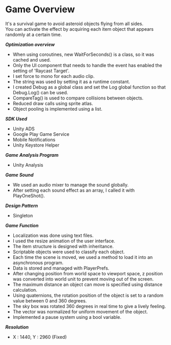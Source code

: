 # Game Overview
It's a survival game to avoid asteroid objects flying from all sides. \
You can activate the effect by acquiring each item object that appears randomly at a certain time.

***Optimization overview***
 - When using coroutines, new WaitForSeconds() is a class, so it was cached and used.
 - Only the UI component that needs to handle the event has enabled the setting of 'Raycast Target'.
 - I set force to mono for each audio clip.
 - The string was used by setting it as a runtime constant.
 - I created Debug as a global class and set the Log global function so that Debug.Log() can be used.
 - CompareTag() is used to compare collisions between objects.
 - Reduced draw calls using sprite atlas.
 - Object pooling is implemented using a list.

***SDK Used***
 - Unity ADS
 - Google Play Game Service
 - Mobile Notifications
 - Unity Keystore Helper

***Game Analysis Program***
 - Unity Analysis

***Game Sound***
 - We used an audio mixer to manage the sound globally.
 - After setting each sound effect as an array, I called it with PlayOneShot().

***Design Pattern***
 - Singleton

***Game Function***
 - Localization was done using text files.
 - I used the resize animation of the user interface.
 - The item structure is designed with inheritance.
 - Scriptable objects were used to classify each object.
 - Each time the scene is moved, we used a method to load it into an asynchronous program.
 - Data is stored and managed with PlayerPrefs.
 - After changing position from world space to viewport space, z position was converted into world unit to prevent moving out of the screen.
 - The maximum distance an object can move is specified using distance calculation.
 - Using quaternions, the rotation position of the object is set to a random value between 0 and 360 degrees.
 - The sky box was rotated 360 degrees in real time to give a lively feeling.
 - The vector was normalized for uniform movement of the object.
 - Implemented a pause system using a bool variable.

***Resolution***
 - X : 1440, Y : 2960 (Fixed)
